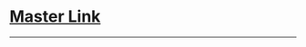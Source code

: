 # [Master Link](https://www.yeahhub.com/exploit-windows-malicious-ms-office-file-metasploit-framework/)
---
